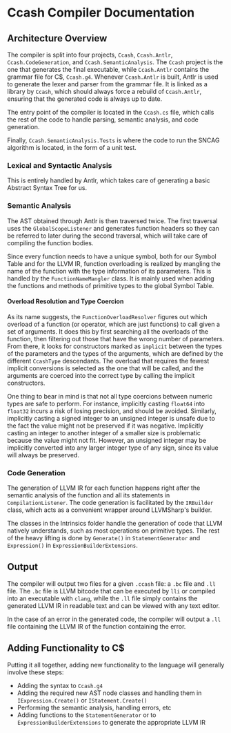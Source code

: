 # Ccash Compiler Documentation

## Architecture Overview

The compiler is split into four projects, `Ccash`, `Ccash.Antlr`, `Ccash.CodeGeneration`, and `Ccash.SemanticAnalysis`.
The `Ccash` project is the one that generates the final executable, while `Ccash.Antlr` contains the grammar file for C$, `Ccash.g4`. 
Whenever `Ccash.Antlr` is built, Antlr is used to generate the lexer and parser from the grammar file. 
It is linked as a library by `Ccash`, which should always force a rebuild of `Ccash.Antlr`, ensuring that the generated code is always up to date.

The entry point of the compiler is located in the `Ccash.cs` file, which calls the rest of the code to handle parsing, semantic analysis, and code generation.

Finally, `Ccash.SemanticAnalysis.Tests` is where the code to run the SNCAG algorithm is located, in the form of a unit test.


### Lexical and Syntactic Analysis

This is entirely handled by Antlr, which takes care of generating a basic Abstract Syntax Tree for us.


### Semantic Analysis

The AST obtained through Antlr is then traversed twice. 
The first traversal uses the `GlobalScopeListener` and generates function headers so they can be referred to later during the second traversal, 
which will take care of compiling the function bodies. 

Since every function needs to have a unique symbol, both for our Symbol Table and for the LLVM IR, 
function overloading is realized by mangling the name of the function with the type information of its parameters. 
This is handled by the `FunctionNameMangler` class. It is mainly used when adding the functions and methods of primitive types to the global Symbol Table.

#### Overload Resolution and Type Coercion
As its name suggests, the `FunctionOverloadResolver` figures out which overload of a function (or operator, which are just functions) to call given a set of arguments.
It does this by first searching all the overloads of the function, then filtering out those that have the wrong number of parameters. 
From there, it looks for constructors marked as `implicit` between the types of the parameters and the types of the arguments, 
which are defined by the different `CcashType` descendants. The overload that requires the fewest implicit conversions is selected as the one that will be called, and the arguments are coerced into the correct type by calling the implicit constructors.

One thing to bear in mind is that not all type coercions between numeric types are safe to perform. 
For instance, implicitly casting `float64` into `float32` incurs a risk of losing precision, and should be avoided. 
Similarly, implicitly casting a signed integer to an unsigned integer is unsafe due to the fact the value might not be preserved if it was negative.
Implicitly casting an integer to another integer of a smaller size is problematic because the value might not fit. 
However, an unsigned integer may be implicitly converted into any larger integer type of any sign, since its value will always be preserved.

### Code Generation

The generation of LLVM IR for each function happens right after the semantic analysis of the function and all its statements in `CompilationListener`. 
The code generation is facilitated by the `IRBuilder` class, which acts as a convenient wrapper around LLVMSharp's builder. 

The classes in the Intrinsics folder handle the generation of code that LLVM natively understands, such as most operations on primitive types. 
The rest of the heavy lifting is done by `Generate()` in `StatementGenerator` and `Expression()` in `ExpressionBuilderExtensions`.

## Output

The compiler will output two files for a given `.ccash` file: a `.bc` file and `.ll` file. 
The `.bc` file is LLVM bitcode that can be executed by `lli` or compiled into an executable with `clang`, 
while the `.ll` file simply contains the generated LLVM IR in readable text and can be viewed with any text editor.

In the case of an error in the generated code, the compiler will output a `.ll` file containing the LLVM IR of the function containing the error.

## Adding Functionality to C$

Putting it all together, adding new functionality to the language will generally involve these steps:

* Adding the syntax to `Ccash.g4`
* Adding the required new AST node classes and handling them in `IExpression.Create()` or `IStatement.Create()`
* Performing the semantic analysis, handling errors, etc
* Adding functions to the `StatementGenerator` or to `ExpressionBuilderExtensions` to generate the appropriate LLVM IR

